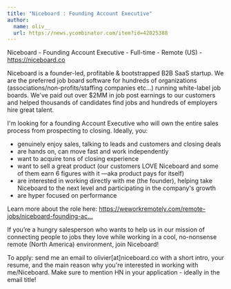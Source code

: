 ```yaml
---
title: "Niceboard : Founding Account Executive"
author:
  name: oliv__
  url: https://news.ycombinator.com/item?id=42025388
---
```

Niceboard - Founding Account Executive - Full-time - Remote (US) - <a href="https:&#x2F;&#x2F;niceboard.co" rel="nofollow">https:&#x2F;&#x2F;niceboard.co</a>

Niceboard is a founder-led, profitable &amp; bootstrapped B2B SaaS startup. We are the preferred job board software for hundreds of organizations (associations&#x2F;non-profits&#x2F;staffing companies etc...) running white-label job boards. We&#x27;ve paid out over $2MM in job post earnings to our customers and helped thousands of candidates find jobs and hundreds of employers hire great talent.

I&#x27;m looking for a founding Account Executive who will own the entire sales process from prospecting to closing. Ideally, you:
* genuinely enjoy sales, talking to leads and customers and closing deals
* are hands on, can move fast and work independently
* want to acquire tons of closing experience
* want to sell a great product (our customers LOVE Niceboard and some of them earn 6 figures with it —aka product pays for itself)
* are interested in working directly with me (the founder), helping take Niceboard to the next level and participating in the company&#x27;s growth
* are hyper focused on performance

Learn more about the role here: <a href="https:&#x2F;&#x2F;weworkremotely.com&#x2F;remote-jobs&#x2F;niceboard-founding-account-executive" rel="nofollow">https:&#x2F;&#x2F;weworkremotely.com&#x2F;remote-jobs&#x2F;niceboard-founding-ac...</a>

If you’re a hungry salesperson who wants to help us in our mission of connecting people to jobs they love while working in a cool, no-nonsense remote (North America) environment, join Niceboard!

To apply: send me an email to olivier[at]niceboard.co with a short intro, your resume, and the main reason why you&#x27;re interested in working with me&#x2F;Niceboard. 
Make sure to mention HN in your application - ideally in the email title!
<JobApplication />
